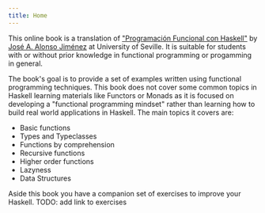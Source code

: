 ```yaml
---
title: Home
---
```


This online book is a translation of ["Programación Funcional con Haskell"](https://jaalonso.github.io/materias/PFconHaskell/temas.html) by [José A. Alonso Jiménez](https://jaalonso.github.io/) at University of Seville. It is suitable for students with or without prior knowledge in functional programming or progamming in general.

The book's goal is to provide a set of examples written using functional programming techniques. This book does not cover some common topics in Haskell learning materials like Functors or Monads as it is focused on developing a "functional programming mindset" rather than learning how to build real world applications in Haskell. The main topics it covers are:

- Basic functions
- Types and Typeclasses
- Functions by comprehension
- Recursive functions
- Higher order functions
- Lazyness
- Data Structures

Aside this book you have a companion set of exercises to improve your Haskell. TODO: add link to exercises
